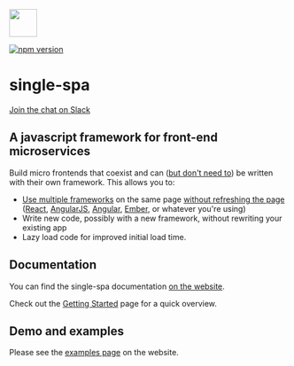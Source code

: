 <img src="https://single-spa.js.org/img/logo-white-bgblue.svg" width="50" height="50">

[![npm version](https://img.shields.io/npm/v/single-spa.svg?style=flat-square)](https://www.npmjs.org/package/single-spa)

# single-spa

[Join the chat on Slack](https://join.slack.com/t/single-spa/shared_invite/enQtODAwNTIyMzc4OTE1LWUxMTUwY2M1MTY0ZGMzOTUzMGNkMzI1NzRiYzYwOWM1MTEzZDM1NDAyNWM3ZmViOTAzZThkMDcwMWZmNTFmMWQ)

## A javascript framework for front-end microservices

Build micro frontends that coexist and can ([but don't need to](https://single-spa.js.org/docs/faq.html#can-i-use-more-than-one-framework)) be written with their own framework. This allows you to:

- [Use multiple frameworks](/docs/single-spa-ecosystem.md#help-for-frameworks) on the same page [without refreshing the page](/docs/applications.md)
  ([React](https://github.com/single-spa/single-spa-react), [AngularJS](https://github.com/single-spa/single-spa-angular1), [Angular](https://github.com/single-spa/single-spa-angular2), [Ember](https://github.com/single-spa/single-spa-ember), or whatever you're using)
- Write new code, possibly with a new framework, without rewriting your existing app
- Lazy load code for improved initial load time.

## Documentation

You can find the single-spa documentation [on the website](https://single-spa.js.org/).

Check out the [Getting Started](https://single-spa.js.org/docs/getting-started-overview.html) page for a quick overview.

## Demo and examples

Please see the [examples page](https://single-spa.js.org/docs/examples.html) on the website.
